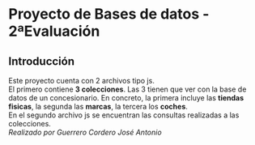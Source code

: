 # Proyecto de Bases de datos - 2ªEvaluación  
## Introducción  
Este proyecto cuenta con 2 archivos tipo js.  
El primero contiene **3 colecciones**. Las 3 tienen que ver con la base de datos de un concesionario. 
En concreto, la primera incluye las **tiendas fisicas**, la segunda las **marcas**, la tercera los **coches**.  
En el segundo archivo js se encuentran las consultas realizadas a las colecciones.  
*Realizado por Guerrero Cordero José Antonio*
